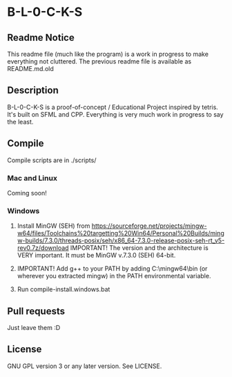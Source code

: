 # B-L-0-C-K-S

## Readme Notice
This readme file (much like the program) is a work in progress to make everything not cluttered. The previous readme file is available as README.md.old

## Description
B-L-0-C-K-S is a proof-of-concept / Educational Project inspired by tetris. It's built on SFML and CPP.
Everything is very much work in progress to say the least.

## Compile
Compile scripts are in ./scripts/
### Mac and Linux
Coming soon!
### Windows
1. Install MinGW (SEH) from https://sourceforge.net/projects/mingw-w64/files/Toolchains%20targetting%20Win64/Personal%20Builds/mingw-builds/7.3.0/threads-posix/seh/x86_64-7.3.0-release-posix-seh-rt_v5-rev0.7z/download
IMPORTANT! The version and the architecture is VERY important. It must be MinGW v.7.3.0 (SEH) 64-bit.

2. IMPORTANT! Add g++ to your PATH by adding C:\mingw64\bin (or wherever you extracted mingw) in the PATH environmental variable.

3. Run compile-install.windows.bat
## Pull requests
Just leave them :D

## License
GNU GPL version 3 or any later version. 
See LICENSE.
